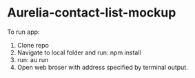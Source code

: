# Aurelia-contact-list-mockup

To run app:
1. Clone repo
2. Navigate to local folder and run: npm install
3. run: au run
4. Open web broser with address specified by terminal output.
